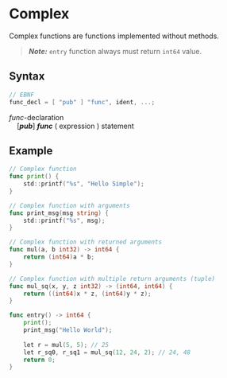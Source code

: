 # Complex

Complex functions are functions implemented without methods.

> **_Note:_** `entry` function always must return `int64` value.

## Syntax

```c
// EBNF
func_decl = [ "pub" ] "func", ident, ...;
```

_func_-declaration<br>
&nbsp;&nbsp;&nbsp;&nbsp;[**_pub_**] **_func_** ( expression ) statement

## Example

```go
// Complex function
func print() {
    std::printf("%s", "Hello Simple");
}

// Complex function with arguments
func print_msg(msg string) {
    std::printf("%s", msg);
}

// Complex function with returned arguments
func mul(a, b int32) -> int64 {
    return (int64)a * b;
}

// Complex function with multiple return arguments (tuple)
func mul_sq(x, y, z int32) -> (int64, int64) {
    return ((int64)x * z, (int64)y * z);
}

func entry() -> int64 {
    print();
    print_msg("Hello World");
    
    let r = mul(5, 5); // 25
    let r_sq0, r_sq1 = mul_sq(12, 24, 2); // 24, 48
    return 0;
}
```
